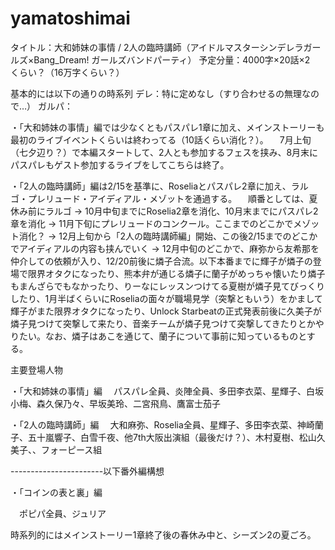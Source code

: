 # yamatoshimai
タイトル：大和姉妹の事情 / 2人の臨時講師（アイドルマスターシンデレラガールズ×Bang_Dream! ガールズバンドパーティ）
予定分量：4000字×20話×2　くらい？（16万字くらい？）


基本的には以下の通りの時系列
デレ：特に定めなし（すり合わせるの無理なので…）
ガルパ：

・「大和姉妹の事情」編では少なくともパスパレ1章に加え、メインストーリーも最初のライブイベントくらいは終わってる（10話くらい消化？）。
　7月上旬（七夕辺り？）で本編スタートして、2人とも参加するフェスを挟み、8月末にパスパレもゲスト参加するライブをしてこちらは終了。

・「2人の臨時講師」編は2/15を基準に、Roseliaとパスパレ2章に加え、ラルゴ・プレリュード・アイディアル・メゾットを通過する。
　順番としては、夏休み前にラルゴ -> 10月中旬までにRoselia2章を消化、10月末までにパスパレ2章を消化 -> 11月下旬にプレリュードのコンクール。ここまでのどこかでメゾット消化？
 -> 12月上旬から「2人の臨時講師編」開始、この後2/15までのどこかでアイディアルの内容も挟んでいく -> 12月中旬のどこかで、麻弥から友希那を仲介しての依頼が入り、12/20前後に燐子合流。以下本番までに輝子が燐子の登場で限界オタクになったり、熊本弁が通じる燐子に蘭子がめっちゃ懐いたり燐子もまんざらでもなかったり、りーなにレッスンつけてる夏樹が燐子見てびっくりしたり、1月半ばくらいにRoseliaの面々が職場見学（突撃ともいう）をかまして輝子がまた限界オタクになったり、Unlock Starbeatの正式発表前後に久美子が燐子見つけて突撃して来たり、音楽チームが燐子見つけて突撃してきたりとかやりたい。なお、燐子はあこを通じて、蘭子について事前に知っているものとする。

主要登場人物

・「大和姉妹の事情」編
　パスパレ全員、炎陣全員、多田李衣菜、星輝子、白坂小梅、森久保乃々、早坂美玲、二宮飛鳥、鷹富士茄子

・「2人の臨時講師」編
　大和麻弥、Roselia全員、星輝子、多田李衣菜、神崎蘭子、五十嵐響子、白雪千夜、他7th大阪出演組（最後だけ？）、木村夏樹、松山久美子、、フォーピース組

-----------------------以下番外編構想

・「コインの表と裏」編

　ポピパ全員、ジュリア
  
  時系列的にはメインストーリー1章終了後の春休み中と、シーズン2の夏ごろ。
